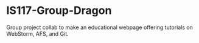 # IS117-Group-Dragon
Group project collab to make an educational webpage offering tutorials on WebStorm, AFS, and Git.
